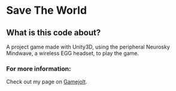 # Save The World

## What is this code about?

A project game made with Unity3D, using the peripheral Neurosky Mindwave, a wireless EGG headset, to play the game.

### For more information:
Check out my page on [Gamejolt](https://gamejolt.com/games/savetheworld/257451).
